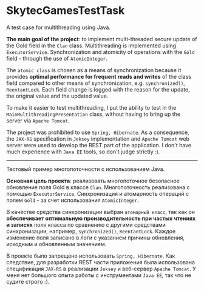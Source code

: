 # SkytecGamesTestTask
A test case for multithreading using Java.

**The main goal of the project**: to implement multi-threaded secure update of the Gold field in the `Clan` class.
Multithreading is implemented using `ExecutorService`. Synchronization and atomicity of operations with the `Gold` field - through the use of `AtomicInteger`.

The `atomic class` is chosen as a means of synchronization because it provides **optimal performance for frequent reads and writes** of the class field compared to other means of synchronization, e.g. `synchronized()`, `ReentantLock`.
Each field change is logged with the reason for the update, the original value and the updated value.

To make it easier to test multithreading, I put the ability to test in the `MainMultithreadingPresentation` class, without having to bring up the server via `Apache Tomcat`.

The project was prohibited to use `Spring, Hibernate`. As a consequence, the `JAX-RS` specification in `Jeksey` implementation and `Apache Tomcat` web server were used to develop the REST part of the application.
I don't have much experience with `Java EE` tools, so don't judge strictly :).

---

Тестовый пример многопоточности с использованием Java.

**Основная цель проекта**: реализовать многопоточное безопасное обновление поля Gold в классе `Clan`.
Многопоточность реализована с помощью `ExecutorService`. Синхронизация и атомарность операций с полем `Gold` - за счет использования `AtomicInteger`.

В качестве средства синхронизации выбран `атомарный класс`, так как он **обеспечивает оптимальную производительность при частых чтениях и записях** поля класса по сравнению с другими средствами синхронизации, например, `synchronized()`, `ReentantLock`.
Каждое изменение поля записано в логи с указанием причины обновления, исходным и обновленным значением. 

В проекте было запрещено использовать `Spring, Hibernate`. Как следствие, для разработки REST части приложения была использована спецификация `JAX-RS` в реализации `Jeksey` и веб-сервер `Apache Tomcat`.
У меня нет большого опыта работы с инструментами `Java EE`, так что не судите строго :).
